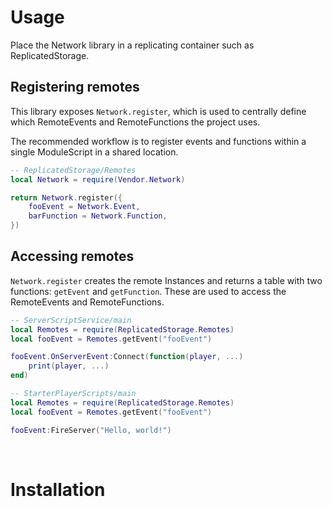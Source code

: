 # Usage
Place the Network library in a replicating container such as ReplicatedStorage.

## Registering remotes
This library exposes `Network.register`, which is used to centrally define which RemoteEvents and RemoteFunctions the project uses.

The recommended workflow is to register events and functions within a single ModuleScript in a shared location. 

```Lua
-- ReplicatedStorage/Remotes
local Network = require(Vendor.Network)

return Network.register({
	fooEvent = Network.Event,
	barFunction = Network.Function,
})
```

## Accessing remotes
`Network.register` creates the remote Instances and returns a table with two functions: `getEvent` and `getFunction`. These are used to access the RemoteEvents and RemoteFunctions.

```Lua
-- ServerScriptService/main
local Remotes = require(ReplicatedStorage.Remotes)
local fooEvent = Remotes.getEvent("fooEvent")

fooEvent.OnServerEvent:Connect(function(player, ...)
	print(player, ...)
end)
```
```Lua
-- StarterPlayerScripts/main
local Remotes = require(ReplicatedStorage.Remotes)
local fooEvent = Remotes.getEvent("fooEvent")

fooEvent:FireServer("Hello, world!")
```
<br>

# Installation

